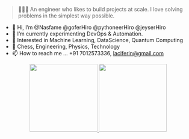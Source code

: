<blockquote align="left">
  👨🏾‍💻 An engineer who likes to build projects at scale. I love solving problems in the simplest way possible. 
 </blockquote>
 
- 👋 Hi, I’m @Nasfame @goferHiro @pythoneerHiro @jeyserHiro
- 🌱 I’m currently experimenting DevOps & Automation.
- 👀 Interested in Machine Learning, DataScience, Quantum Computing
- 💞️ Chess, Engineering, Physics, Technology
- 📫 How to reach me ... +91 7012573336, laciferin@gmail.com


<!-- <a href="https://github.com/Nasfame/">
  <img src="https://github.com/Nasfame//raw/master/screenshot.gif" alt="@Nasfame/" />
</a>
 -->

<!-- <h4>
📭 More stuffs about me ? : <a href="">My Profile</a>
</h4> -->

<div align="center">
  <a href="https://github.com/Nasfame">
  <img height="180em" src="https://github-readme-stats.vercel.app/api?username=Nasfame&show_icons=true&theme=transparent"/>
  <img height="180em" src="https://github-readme-stats.vercel.app/api/top-langs/?username=Nasfame&layout=compact&langs_count=7&theme=transparent"/>
</div>
  

